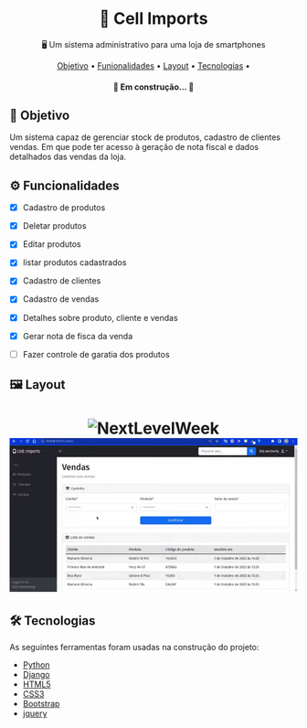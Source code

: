 <h1 align="center">
    📱 Cell Imports
</h1>
<p align="center">🖥️ Um sistema administrativo para uma loja de smartphones</p>

<p align="center">
 <a href="#objetivo">Objetivo</a> •
 <a href="#funcionalidades">Funionalidades</a> • 
 <a href="#layout">Layout</a> • 
 <a href="#tecnologias">Tecnologias</a> • 
</p>

<h4 align="center"> 
	🚧  Em construção...  🚧
</h4>

<h2 id="objetivo">📝 Objetivo</h2>

<p>
Um sistema capaz de gerenciar stock de produtos, cadastro de clientes vendas. Em que pode ter acesso à geração de nota fiscal e dados detalhados das vendas da loja.
</p>

<h2 id="funcionalidades">⚙️ Funcionalidades</h2>

- [x] Cadastro de produtos
- [x] Deletar produtos
- [x] Editar produtos
- [x] listar produtos cadastrados
- [x] Cadastro de clientes
- [x] Cadastro de vendas
- [x] Detalhes sobre produto, cliente e vendas
- [x] Gerar nota de fisca da venda
- [ ] Fazer controle de garatia dos produtos


<h2 id="layout">🖼️ Layout</h2>

<h1 align="center">
  <img alt="NextLevelWeek" title="#NextLevelWeek" src="./assets/cell-imports-6.gif" />
  <img alt="NextLevelWeek" title="#NextLevelWeek" src="./assets/cell-imports-4.gif" />
</h1>

<h2 id="tecnologias">🛠 Tecnologias</h2>

<p>As seguintes ferramentas foram usadas na construção do projeto:</p>

- [Python](https://www.python.org/)
- [Django](https://www.djangoproject.com/start/overview/)
- [HTML5](https://developer.mozilla.org/pt-BR/docs/Web/HTML)
- [CSS3](https://developer.mozilla.org/pt-BR/docs/Web/CSS)
- [Bootstrap](https://getbootstrap.com/)
- [jquery](https://jquery.com/)
